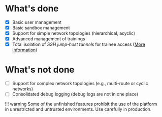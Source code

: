 # What's done 

* [x] Basic user management
* [x] Basic sandbox management
* [x] Support for simple network topologies (hierarchical, acyclic)
* [x] Advanced management of trainings
* [x] Total isolation of *SSH jump-host tunnels* for trainee access ([More information](./user-guide-advanced/sandboxes/sandbox-access.md))

# What's not done

* [ ] Support for complex network topologies (e.g., multi-route or cyclic networks)
* [ ] Consolidated debug logging (debug logs are not in one place)

!!! warning
    Some of the unfinished features prohibit the use of the platform in unrestricted and untrusted environments. Use carefully in production.




